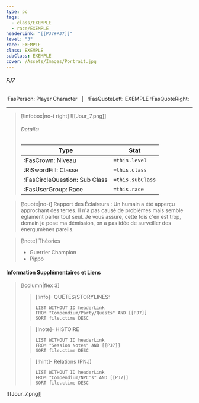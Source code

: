 ```yaml
---
type: pc
tags:
  - class/EXEMPLE
  - race/EXEMPLE
headerLink: "[[PJ7#PJ7]]"
level: "3"
race: EXEMPLE
class: EXEMPLE
subClass: EXEMPLE
cover: /Assets/Images/Portrait.jpg
---
```


###### PJ7
:FasPerson: Player Character &nbsp; | &nbsp; :FasQuoteLeft: EXEMPLE :FasQuoteRight:
___
> [!infobox|no-t right]
> ![[Jour_7.png]]
> ###### Details:
> | Type | Stat |
> | ---- | ---- |
> | :FasCrown: Niveau   | `=this.level` |
> | :RiSwordFill: Classe |  `=this.class`|
> | :FasCircleQuestion: Sub Class |  `=this.subClass`|
> |  :FasUserGroup: Race |  `=this.race`|

> [!quote|no-t]
> Rapport des Éclaireurs : Un humain a été apperçu approchant des terres. Il n'a pas causé de problèmes mais semble églament parler tout seul. Je vous assure, cette fois c'en est trop, demain je pose ma démission, on a pas idée de surveiller des énergumènes pareils.

> [!note] Théories
> - Guerrier Champion
> - Pippo
 
#### Information Supplémentaires et Liens
> [!column|flex 3]
>> [!info]- QUÊTES/STORYLINES:
>>```dataview
>>LIST WITHOUT ID headerLink
>>FROM "Compendium/Party/Quests" AND [[PJ7]]
>>SORT file.ctime DESC
>
>>[!note]- HISTOIRE
>>```dataview
>>LIST WITHOUT ID headerLink
>>FROM "Session Notes" AND [[PJ7]]
>>SORT file.ctime DESC
>
>>[!hint]- Relations (PNJ)
>>```dataview
>>LIST WITHOUT ID headerLink
>>FROM "Compendium/NPC's" AND [[PJ7]]
>>SORT file.ctime DESC

![[Jour_7.png]]
```image-layout-masonry-3

```
